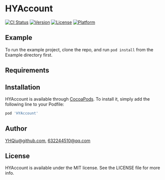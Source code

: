 # HYAccount

[![CI Status](https://img.shields.io/travis/YHQiu@github.com/HYAccount.svg?style=flat)](https://travis-ci.org/YHQiu@github.com/HYAccount)
[![Version](https://img.shields.io/cocoapods/v/HYAccount.svg?style=flat)](https://cocoapods.org/pods/HYAccount)
[![License](https://img.shields.io/cocoapods/l/HYAccount.svg?style=flat)](https://cocoapods.org/pods/HYAccount)
[![Platform](https://img.shields.io/cocoapods/p/HYAccount.svg?style=flat)](https://cocoapods.org/pods/HYAccount)

## Example

To run the example project, clone the repo, and run `pod install` from the Example directory first.

## Requirements

## Installation

HYAccount is available through [CocoaPods](https://cocoapods.org). To install
it, simply add the following line to your Podfile:

```ruby
pod 'HYAccount'
```

## Author

YHQiu@github.com, 632244510@qq.com

## License

HYAccount is available under the MIT license. See the LICENSE file for more info.
